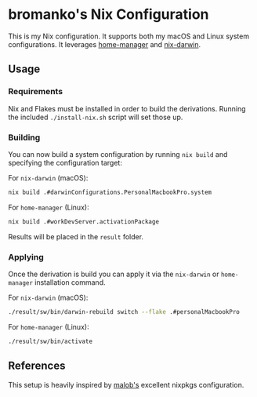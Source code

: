 # bromanko's Nix Configuration

This is my Nix configuration. It supports both my macOS and Linux system configurations.
It leverages [home-manager](https://rycee.gitlab.io/home-manager/) and
[nix-darwin](https://daiderd.com/nix-darwin/manual/index.html).

## Usage

### Requirements

Nix and Flakes must be installed in order to build the derivations. Running the included `./install-nix.sh` script
will set those up.

### Building

You can now build a system configuration by running `nix build` and specifying the configuration target:

For `nix-darwin` (macOS):
```sh
nix build .#darwinConfigurations.PersonalMacbookPro.system
```

For `home-manager` (Linux):

``` sh
nix build .#workDevServer.activationPackage
```

Results will be placed in the `result` folder.

### Applying

Once the derivation is build you can apply it via the `nix-darwin` or `home-manager` installation command.

For `nix-darwin` (macOS):

``` sh
./result/sw/bin/darwin-rebuild switch --flake .#personalMacbookPro
```

For `home-manager` (Linux):

``` sh
./result/sw/bin/activate 
```

## References

This setup is heavily inspired by [malob's](https://github.com/malob/nixpkgs) excellent nixpkgs configuration. 
